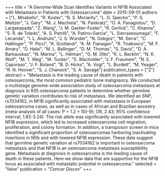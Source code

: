 +++
title = "A Genome-Wide Scan Identifies Variants in NFIB Associated with Metastasis in Patients with Osteosarcoma"
date = 2015-09-01
authors = ["L. Mirabello", "R. Koster", "B. S. Moriarity", "L. G. Spector", "P. S. Meltzer", "J. Gary", "M. J. Machiela", "N. Pankratz", "O. A. Panagiotou", "D. Largaespada", "Z. Wang", "J. M. Gastier-Foster", "R. Gorlick", "C. Khanna", "S. R. de Toledo", "A. S. Petrilli", "A. Patino-Garcia", "L. Sierrasesumaga", "F. Lecanda", "I. L. Andrulis", "J. S. Wunder", "N. Gokgoz", "M. Serra", "C. Hattinger", "P. Picci", "K. Scotlandi", "A. M. Flanagan", "R. Tirabosco", "M. F. Amary", "D. Halai", "M. L. Ballinger", "D. M. Thomas", "S. Davis", "D. A. Barkauskas", "N. Marina", "L. Helman", "G. M. Otto", "K. L. Becklin", "N. K. Wolf", "M. T. Weg", "M. Tucker", "S. Wacholder", "J. F. Fraumeni", "N. E. Caporaso", "J. F. Boland", "B. D. Hicks", "A. Vogt", "L. Burdett", "M. Yeager", "R. N. Hoover", "S. J. Chanock", "S. A. Savage"]
publication_types = ["2"]
abstract = "Metastasis is the leading cause of death in patients with osteosarcoma, the most common pediatric bone malignancy. We conducted a multistage genome-wide association study of osteosarcoma metastasis at diagnosis in 935 osteosarcoma patients to determine whether germline genetic variation contributes to risk of metastasis. We identified an SNP, rs7034162, in NFIB significantly associated with metastasis in European osteosarcoma cases, as well as in cases of African and Brazilian ancestry (meta-analysis of all cases: P = 1.2 × 10(-9); OR, 2.43; 95% confidence interval, 1.83-3.24). The risk allele was significantly associated with lowered NFIB expression, which led to increased osteosarcoma cell migration, proliferation, and colony formation. In addition, a transposon screen in mice identified a significant proportion of osteosarcomas harboring inactivating insertions in Nfib and with lowered NFIB expression. These data suggest that germline genetic variation at rs7034162 is important in osteosarcoma metastasis and that NFIB is an osteosarcoma metastasis susceptibility gene. Metastasis at diagnosis in osteosarcoma is the leading cause of death in these patients. Here we show data that are supportive for the NFIB locus as associated with metastatic potential in osteosarcoma."
selected = "false"
publication = "*Cancer Discov*"
+++

